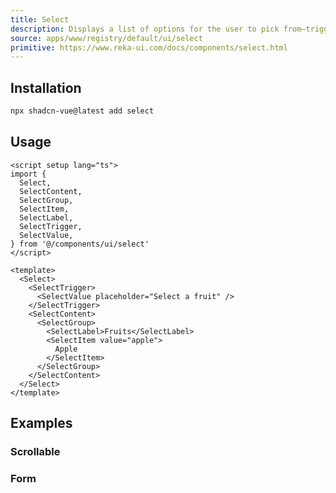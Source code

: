 ```yaml
---
title: Select
description: Displays a list of options for the user to pick from—triggered by a button.
source: apps/www/registry/default/ui/select
primitive: https://www.reka-ui.com/docs/components/select.html
---
```


<ComponentPreview name="SelectDemo" />

## Installation

```bash
npx shadcn-vue@latest add select
```

## Usage

```vue
<script setup lang="ts">
import {
  Select,
  SelectContent,
  SelectGroup,
  SelectItem,
  SelectLabel,
  SelectTrigger,
  SelectValue,
} from '@/components/ui/select'
</script>

<template>
  <Select>
    <SelectTrigger>
      <SelectValue placeholder="Select a fruit" />
    </SelectTrigger>
    <SelectContent>
      <SelectGroup>
        <SelectLabel>Fruits</SelectLabel>
        <SelectItem value="apple">
          Apple
        </SelectItem>
      </SelectGroup>
    </SelectContent>
  </Select>
</template>
```

## Examples

### Scrollable

<ComponentPreview name="SelectScrollable" />

### Form

<ComponentPreview name="SelectForm" />
